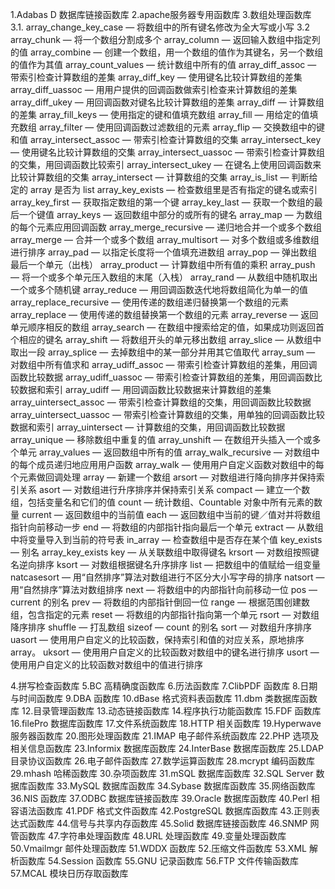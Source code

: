 1.Adabas D 数据库链接函数库
2.apache服务器专用函数库
3.数组处理函数库
	3.1.	array_change_key_case — 										将数组中的所有键名修改为全大写或小写
	3.2	array_chunk — 															将一个数组分割成多个
array_column — 返回输入数组中指定列的值
array_combine — 创建一个数组，用一个数组的值作为其键名，另一个数组的值作为其值
array_count_values — 统计数组中所有的值
array_diff_assoc — 带索引检查计算数组的差集
array_diff_key — 使用键名比较计算数组的差集
array_diff_uassoc — 用用户提供的回调函数做索引检查来计算数组的差集
array_diff_ukey — 用回调函数对键名比较计算数组的差集
array_diff — 计算数组的差集
array_fill_keys — 使用指定的键和值填充数组
array_fill — 用给定的值填充数组
array_filter — 使用回调函数过滤数组的元素
array_flip — 交换数组中的键和值
array_intersect_assoc — 带索引检查计算数组的交集
array_intersect_key — 使用键名比较计算数组的交集
array_intersect_uassoc — 带索引检查计算数组的交集，用回调函数比较索引
array_intersect_ukey — 在键名上使用回调函数来比较计算数组的交集
array_intersect — 计算数组的交集
array_is_list — 判断给定的 array 是否为 list
array_key_exists — 检查数组里是否有指定的键名或索引
array_key_first — 获取指定数组的第一个键
array_key_last — 获取一个数组的最后一个键值
array_keys — 返回数组中部分的或所有的键名
array_map — 为数组的每个元素应用回调函数
array_merge_recursive — 递归地合并一个或多个数组
array_merge — 合并一个或多个数组
array_multisort — 对多个数组或多维数组进行排序
array_pad — 以指定长度将一个值填充进数组
array_pop — 弹出数组最后一个单元（出栈）
array_product — 计算数组中所有值的乘积
array_push — 将一个或多个单元压入数组的末尾（入栈）
array_rand — 从数组中随机取出一个或多个随机键
array_reduce — 用回调函数迭代地将数组简化为单一的值
array_replace_recursive — 使用传递的数组递归替换第一个数组的元素
array_replace — 使用传递的数组替换第一个数组的元素
array_reverse — 返回单元顺序相反的数组
array_search — 在数组中搜索给定的值，如果成功则返回首个相应的键名
array_shift — 将数组开头的单元移出数组
array_slice — 从数组中取出一段
array_splice — 去掉数组中的某一部分并用其它值取代
array_sum — 对数组中所有值求和
array_udiff_assoc — 带索引检查计算数组的差集，用回调函数比较数据
array_udiff_uassoc — 带索引检查计算数组的差集，用回调函数比较数据和索引
array_udiff — 用回调函数比较数据来计算数组的差集
array_uintersect_assoc — 带索引检查计算数组的交集，用回调函数比较数据
array_uintersect_uassoc — 带索引检查计算数组的交集，用单独的回调函数比较数据和索引
array_uintersect — 计算数组的交集，用回调函数比较数据
array_unique — 移除数组中重复的值
array_unshift — 在数组开头插入一个或多个单元
array_values — 返回数组中所有的值
array_walk_recursive — 对数组中的每个成员递归地应用用户函数
array_walk — 使用用户自定义函数对数组中的每个元素做回调处理
array — 新建一个数组
arsort — 对数组进行降向排序并保持索引关系
asort — 对数组进行升序排序并保持索引关系
compact — 建立一个数组，包括变量名和它们的值
count — 统计数组、Countable 对象中所有元素的数量
current — 返回数组中的当前值
each — 返回数组中当前的键／值对并将数组指针向前移动一步
end — 将数组的内部指针指向最后一个单元
extract — 从数组中将变量导入到当前的符号表
in_array — 检查数组中是否存在某个值
key_exists — 别名 array_key_exists
key — 从关联数组中取得键名
krsort — 对数组按照键名逆向排序
ksort — 对数组根据键名升序排序
list — 把数组中的值赋给一组变量
natcasesort — 用“自然排序”算法对数组进行不区分大小写字母的排序
natsort — 用“自然排序”算法对数组排序
next — 将数组中的内部指针向前移动一位
pos — current 的别名
prev — 将数组的内部指针倒回一位
range — 根据范围创建数组，包含指定的元素
reset — 将数组的内部指针指向第一个单元
rsort — 对数组降序排序
shuffle — 打乱数组
sizeof — count 的别名
sort — 对数组升序排序
uasort — 使用用户自定义的比较函数，保持索引和值的对应关系，原地排序 array。
uksort — 使用用户自定义的比较函数对数组中的键名进行排序
usort — 使用用户自定义的比较函数对数组中的值进行排序

4.拼写检查函数库
5.BC 高精确度函数库
6.历法函数库
7.ClibPDF 函数库
8.日期与时间函数库
9.DBA 函数库
10.dBase 格式资料表函数库
11.dbm 类数据库函数库
12.目录管理函数库
13.动态链接函数库
14.程序执行功能函数库
15.FDF 函数库
16.filePro 数据库函数库
17.文件系统函数库
18.HTTP 相关函数库
19.Hyperwave 服务器函数库
20.图形处理函数库
21.IMAP 电子邮件系统函数库
22.PHP 选项及相关信息函数库
23.Informix 数据库函数库
24.InterBase 数据库函数库
25.LDAP 目录协议函数库
26.电子邮件函数库
27.数学运算函数库
28.mcrypt 编码函数库
29.mhash 哈稀函数库
30.杂项函数库
31.mSQL 数据库函数库
32.SQL Server 数据库函数库
33.MySQL 数据库函数库
34.Sybase 数据库函数库
35.网络函数库
36.NIS 函数库
37.ODBC 数据库链接函数库
39.Oracle 数据库函数库
40.Perl 相容语法函数库
41.PDF 格式文件函数库
42.PostgreSQL 数据库函数库
43.正则表达式函数库
44.信号与共享内存函数库
45.Solid 数据库链接函数库
46.SNMP 网管函数库
47.字符串处理函数库
48.URL 处理函数库
49.变量处理函数库
50.Vmailmgr 邮件处理函数库
51.WDDX 函数库
52.压缩文件函数库
53.XML 解析函数库
54.Session 函数库
55.GNU 记录函数库
56.FTP 文件传输函数库
57.MCAL 模块日历存取函数库 